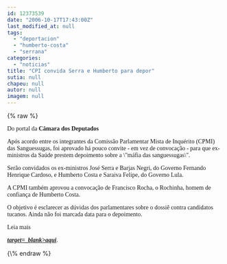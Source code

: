 ```yaml
---
id: 12373539
date: "2006-10-17T17:43:00Z"
last_modified_at: null
tags:
  - "deportacion"
  - "humberto-costa"
  - "serrana"
categories:
  - "noticias"
title: "CPI convida Serra e Humberto para depor"
sutia: null
chapeu: null
autor: null
imagem: null
---
```

{\% raw %}
<p><P><FONT face=Verdana>Do portal da <STRONG>Câmara dos Deputados</STRONG></FONT></P></p>
<p><P><FONT face=Verdana>Após acordo entre os integrantes da Comissão Parlamentar Mista de Inquérito (CPMI) das Sanguessugas, foi aprovado há pouco convite - em vez de convocação - para que ex-ministros da Saúde prestem depoimento sobre a \"máfia das sanguessugas\".</FONT></P></p>
<p><P><FONT face=Verdana>Serão convidados os ex-ministros José Serra e Barjas Negri, do Governo Fernando Henrique Cardoso, e Humberto Costa e Saraiva Felipe, do Governo Lula.</FONT></P></p>
<p><P><FONT face=Verdana>A CPMI também aprovou a convocação de Francisco Rocha, o Rochinha, homem de confiança de Humberto Costa. </FONT></P></p>
<p><P><FONT face=Verdana>O objetivo é esclarecer as dúvidas dos parlamentares sobre o dossiê</FONT><FONT face=Verdana> contra candidatos tucanos. Ainda não foi marcada data para o depoimento.</FONT></P></p>
<p><P><FONT face=Verdana>Leia mais <STRONG><EM><A href=\"https://www2.camara.gov.br/internet/agenciacamara/chamadaExterna.html?link=https://www.camara.gov.br/internet/agencia/materias.asp?pk=94033\"</p>
<p> target=_blank>aqui</A></EM></STRONG>.</FONT></P> </p>
{\% endraw %}